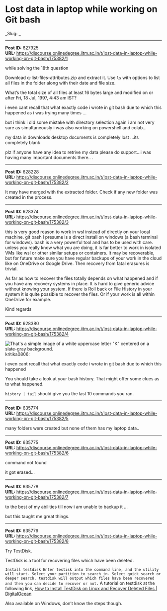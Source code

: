 # Lost data in laptop while working on Git bash
_Slug: _

---
**Post ID:** 627925  
**URL:** https://discourse.onlinedegree.iitm.ac.in/t/lost-data-in-laptop-while-working-on-git-bash/175382/1  

while solving the 18th question


Download q-list-files-attributes.zip and extract it. Use `ls` with options to list all files in the folder along with their date and file size.


What’s the total size of all files at least 16 bytes large and modified on or after Fri, 18 Jul, 1997, 4:43 am IST?


i even cant recall that what exactly code i wrote in git bash due to which this happened as i  was trying many times …


but i think i did some mistake with directory selection again i am not very sure as  simultaneously i was also working on  powershell and colab…


my data in downloads desktop documents is completely lost …its completely blank


plz if  anyone have any idea to retrive my data please do support…i was having many important documents there.. .

---
**Post ID:** 628228  
**URL:** https://discourse.onlinedegree.iitm.ac.in/t/lost-data-in-laptop-while-working-on-git-bash/175382/2  

It may have merged with the extracted folder. Check if any new folder was created in the process.

---
**Post ID:** 628374  
**URL:** https://discourse.onlinedegree.iitm.ac.in/t/lost-data-in-laptop-while-working-on-git-bash/175382/3  

this is very good reason to work in wsl instead of directly on your local machine. git bash I presume is a direct install on windows (a bash terminal for windows). bash is a very powerful tool and has to be used with care. unless you really know what you are doing, it is far better to work in isolated VMs like wsl or other similar setups or containers. It may be recoverable, but for future make sure you have regular backups of your work in the cloud like on OneDrive or Google Drive. Then recovery from fatal erasures is trivial.


As far as how to recover the files totally depends on what happened and if you have any recovery systems in place. It is hard to give generic advice without knowing your system. If there is Roll back or File History in your system it is quite possible to recover the files. Or if your work is all within OneDrive for example.


Kind regards

---
**Post ID:** 628380  
**URL:** https://discourse.onlinedegree.iitm.ac.in/t/lost-data-in-laptop-while-working-on-git-bash/175382/4  

![That's a simple image of a white uppercase letter "K" centered on a slate-gray background.
](https://dub1.discourse-cdn.com/flex013/user_avatar/discourse.onlinedegree.iitm.ac.in/kritika0806/48/13610_2.png) kritika0806:

i even cant recall that what exactly code i wrote in git bash due to which this happened




You should take a look at your bash history. That might offer some clues as to what happened.


`history | tail` should give you the last 10 commands you ran.

---
**Post ID:** 635774  
**URL:** https://discourse.onlinedegree.iitm.ac.in/t/lost-data-in-laptop-while-working-on-git-bash/175382/5  

many folders were created but none of them has my laptop data..

---
**Post ID:** 635775  
**URL:** https://discourse.onlinedegree.iitm.ac.in/t/lost-data-in-laptop-while-working-on-git-bash/175382/6  

command not found


it got erased…

---
**Post ID:** 635778  
**URL:** https://discourse.onlinedegree.iitm.ac.in/t/lost-data-in-laptop-while-working-on-git-bash/175382/7  

to the best of my abilities till now i am unable to backup it …


but this taught me great things.

---
**Post ID:** 635779  
**URL:** https://discourse.onlinedegree.iitm.ac.in/t/lost-data-in-laptop-while-working-on-git-bash/175382/8  

Try TestDisk.


TestDisk is a tool for recovering files which have been deleted.


`Install testdisk
Enter testisk into the command line, and the utility will start.
Select your partition to search in.
Select quick search or deeper search.
testdisk will output which files have been recovered and then you can decide to recover or not.`
A tutorial on testdisk at the following link, [How to Install TestDisk on Linux and Recover Deleted Files | DigitalOcean](https://www.journaldev.com/36700/how-to-install-testdisk-on-linux-and-recover-deleted-files)


Also available on Windows, don’t know the steps though.

